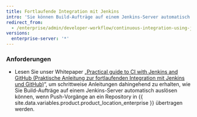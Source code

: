 ```yaml
---
title: Fortlaufende Integration mit Jenkins
intro: 'Sie können Build-Aufträge auf einem Jenkins-Server automatisch auslösen, wenn Push-Vorgänge an ein Repository in {{ site.data.variables.product.product_location_enterprise }} übertragen werden.'
redirect_from:
  - /enterprise/admin/developer-workflow/continuous-integration-using-jenkins
versions:
  enterprise-server: '*'
---
```


### Anforderungen

- Lesen Sie unser Whitepaper „[Practical guide to CI with Jenkins and GitHub (Praktische Anleitung zur fortlaufenden Integration mit Jenkins und GitHub)](https://resources.github.com/whitepapers/practical-guide-to-CI-with-Jenkins-and-GitHub/)“, um schrittweise Anleitungen dahingehend zu erhalten, wie Sie Build-Aufträge auf einem Jenkins-Server automatisch auslösen können, wenn Push-Vorgänge an ein Repository in {{ site.data.variables.product.product_location_enterprise }} übertragen werden.
